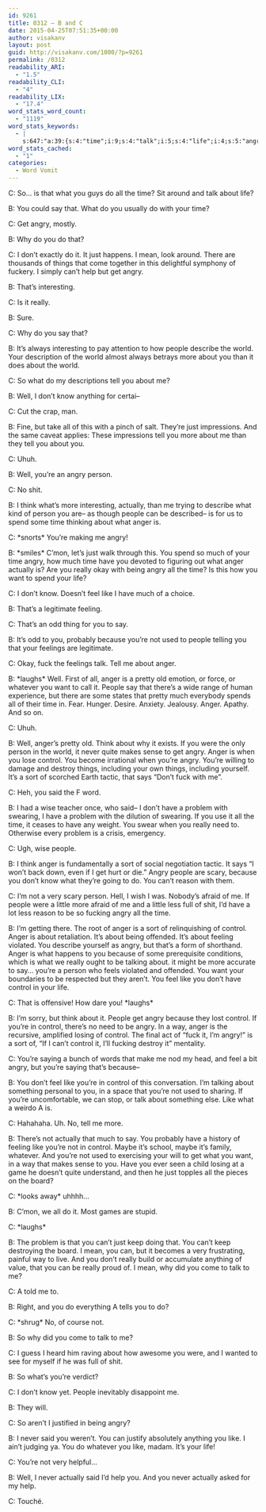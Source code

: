 ```yaml
---
id: 9261
title: 0312 – B and C
date: 2015-04-25T07:51:35+00:00
author: visakanv
layout: post
guid: http://visakanv.com/1000/?p=9261
permalink: /0312
readability_ARI:
  - "1.5"
readability_CLI:
  - "4"
readability_LIX:
  - "17.4"
word_stats_word_count:
  - "1119"
word_stats_keywords:
  - |
    s:647:"a:39:{s:4:"time";i:9;s:4:"talk";i:5;s:4:"life";i:4;s:5:"angry";i:16;s:4:"just";i:5;s:4:"mean";i:3;s:6:"things";i:3;s:4:"come";i:3;s:5:"can't";i:5;s:4:"help";i:3;s:11:"interesting";i:3;s:6:"really";i:6;s:6:"people";i:9;s:8:"describe";i:3;s:5:"world";i:4;s:4:"tell";i:5;s:4:"well";i:5;s:4:"know";i:4;s:6:"person";i:5;s:4:"shit";i:3;s:5:"think";i:4;s:8:"actually";i:5;s:5:"spend";i:3;s:5:"anger";i:11;s:4:"want";i:4;s:4:"feel";i:4;s:4:"like";i:7;s:7:"feeling";i:3;s:7:"because";i:5;s:4:"used";i:3;s:4:"fuck";i:3;s:6:"laughs";i:3;s:6:"pretty";i:3;s:8:"whatever";i:3;s:7:"there's";i:3;s:7:"control";i:9;s:4:"sort";i:4;s:4:"said";i:4;s:7:"problem";i:4;}";
word_stats_cached:
  - "1"
categories:
  - Word Vomit
---
```

C: So&#8230; is that what you guys do all the time? Sit around and talk about life?

B: You could say that. What do you usually do with your time?

C: Get angry, mostly.

B: Why do you do that?

C: I don&#8217;t exactly do it. It just happens. I mean, look around. There are thousands of things that come together in this delightful symphony of fuckery. I simply can&#8217;t help but get angry.

B: That&#8217;s interesting.

C: Is it really.

B: Sure.

C: Why do you say that?

B: It&#8217;s always interesting to pay attention to how people describe the world. Your description of the world almost always betrays more about you than it does about the world.

C: So what do my descriptions tell you about me?

B: Well, I don&#8217;t know anything for certai–

C: Cut the crap, man.

B: Fine, but take all of this with a pinch of salt. They&#8217;re just impressions. And the same caveat applies: These impressions tell you more about me than they tell you about you.

C: Uhuh.

B: Well, you&#8217;re an angry person.

C: No shit.

B: I think what&#8217;s more interesting, actually, than me trying to describe what kind of person you are– as though people can be described– is for us to spend some time thinking about what anger is.

C: \*snorts\* You&#8217;re making me angry!

B: \*smiles\* C&#8217;mon, let&#8217;s just walk through this. You spend so much of your time angry, how much time have you devoted to figuring out what anger actually is? Are you really okay with being angry all the time? Is this how you want to spend your life?

C: I don&#8217;t know. Doesn&#8217;t feel like I have much of a choice.

B: That&#8217;s a legitimate feeling.

C: That&#8217;s an odd thing for you to say.

B: It&#8217;s odd to you, probably because you&#8217;re not used to people telling you that your feelings are legitimate.

C: Okay, fuck the feelings talk. Tell me about anger.

B: \*laughs\* Well. First of all, anger is a pretty old emotion, or force, or whatever you want to call it. People say that there&#8217;s a wide range of human experience, but there are some states that pretty much everybody spends all of their time in. Fear. Hunger. Desire. Anxiety. Jealousy. Anger. Apathy. And so on.

C: Uhuh.

B: Well, anger&#8217;s pretty old. Think about why it exists. If you were the only person in the world, it never quite makes sense to get angry. Anger is when you lose control. You become irrational when you&#8217;re angry. You&#8217;re willing to damage and destroy things, including your own things, including yourself. It&#8217;s a sort of scorched Earth tactic, that says &#8220;Don&#8217;t fuck with me&#8221;.

C: Heh, you said the F word.

B: I had a wise teacher once, who said– I don&#8217;t have a problem with swearing, I have a problem with the dilution of swearing. If you use it all the time, it ceases to have any weight. You swear when you really need to. Otherwise every problem is a crisis, emergency.

C: Ugh, wise people.

B: I think anger is fundamentally a sort of social negotiation tactic. It says &#8220;I won&#8217;t back down, even if I get hurt or die.&#8221; Angry people are scary, because you don&#8217;t know what they&#8217;re going to do. You can&#8217;t reason with them.

C: I&#8217;m not a very scary person. Hell, I wish I was. Nobody&#8217;s afraid of me. If people were a little more afraid of me and a little less full of shit, I&#8217;d have a lot less reason to be so fucking angry all the time.

B: I&#8217;m getting there. The root of anger is a sort of relinquishing of control. Anger is about retaliation. It&#8217;s about being offended. It&#8217;s about feeling violated. You describe yourself as angry, but that&#8217;s a form of shorthand. Anger is what happens to you because of some prerequisite conditions, which is what we really ought to be talking about. it might be more accurate to say&#8230; you&#8217;re a person who feels violated and offended. You want your boundaries to be respected but they aren&#8217;t. You feel like you don&#8217;t have control in your life.

C: That is offensive! How dare you! \*laughs\*

B: I&#8217;m sorry, but think about it. People get angry because they lost control. If you&#8217;re in control, there&#8217;s no need to be angry. In a way, anger is the recursive, amplified losing of control. The final act of &#8220;fuck it, I&#8217;m angry!&#8221; is a sort of, &#8220;If I can&#8217;t control it, I&#8217;ll fucking destroy it&#8221; mentality.

C: You&#8217;re saying a bunch of words that make me nod my head, and feel a bit angry, but you&#8217;re saying that&#8217;s because–

B: You don&#8217;t feel like you&#8217;re in control of this conversation. I&#8217;m talking about something personal to you, in a space that you&#8217;re not used to sharing. If you&#8217;re uncomfortable, we can stop, or talk about something else. Like what a weirdo A is.

C: Hahahaha. Uh. No, tell me more.

B: There&#8217;s not actually that much to say. You probably have a history of feeling like you&#8217;re not in control. Maybe it&#8217;s school, maybe it&#8217;s family, whatever. And you&#8217;re not used to exercising your will to get what you want, in a way that makes sense to you. Have you ever seen a child losing at a game he doesn&#8217;t quite understand, and then he just topples all the pieces on the board?

C: \*looks away\* uhhhh&#8230;

B: C&#8217;mon, we all do it. Most games are stupid.

C: \*laughs\*

B: The problem is that you can&#8217;t just keep doing that. You can&#8217;t keep destroying the board. I mean, you can, but it becomes a very frustrating, painful way to live. And you don&#8217;t really build or accumulate anything of value, that you can be really proud of. I mean, why did you come to talk to me?

C: A told me to.

B: Right, and you do everything A tells you to do?

C: \*shrug\* No, of course not.

B: So why did you come to talk to me?

C: I guess I heard him raving about how awesome you were, and I wanted to see for myself if he was full of shit.

B: So what&#8217;s you&#8217;re verdict?

C: I don&#8217;t know yet. People inevitably disappoint me.

B: They will.

C: So aren&#8217;t I justified in being angry?

B: I never said you weren&#8217;t. You can justify absolutely anything you like. I ain&#8217;t judging ya. You do whatever you like, madam. It&#8217;s your life!

C: You&#8217;re not very helpful&#8230;

B: Well, I never actually said I&#8217;d help you. And you never actually asked for my help.

C: Touché.
